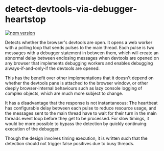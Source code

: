 # detect-devtools-via-debugger-heartstop

[![npm version][npm-version-label]][npm-url]

Detects whether the browser's devtools are open. It opens a web worker with a polling loop that sends pulses to the main thread. Each pulse is two messages with a debugger statement in between them, which will create an abnormal delay between enclosing messages when devtools are opened on any browser that implements debugging workers and enables debugging always-if-and-only-if the devtools are opened.

This has the benefit over other implementations that it doesn't depend on whether the devtools pane is attached to the browser window, or other deeply browser-internal behaviours such as lazy console logging of complex objects, which are much more subject to change.

It has a disadvantage that the response is not instantaneous: The heartbeat has configurable delay between each pulse to reduce resource usage, and the messages sent to the main thread have to wait for their turn in the main threads event loop before they get to be processed. For slow timings, it would be more possible to bypass the detection by quickly continuing execution of the debugger.

Though the design involves timing execution, it is written such that the detection should not trigger false positives due to busy threads.

[npm-version-label]: https://img.shields.io/npm/v/detect-devtools-via-debugger-heartstop.svg?style=flat-square
[npm-url]: https://www.npmjs.com/package/detect-devtools-via-debugger-heartstop